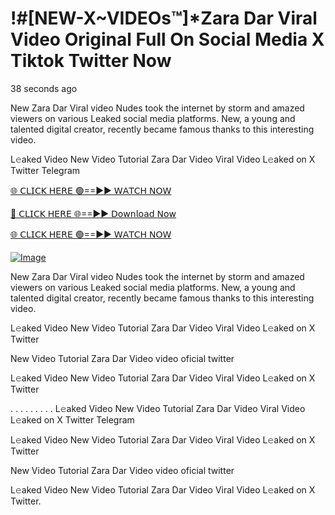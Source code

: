 # !#[NEW-X~VIDEOs™]*Zara Dar Viral Video Original Full On Social Media X Tiktok Twitter Now

38 seconds ago

New Zara Dar Viral video Nudes took the internet by storm and amazed viewers on various Leaked social media platforms. New, a young and talented digital creator, recently became famous thanks to this interesting video.

L𝚎aked Video New Video Tutorial Zara Dar Video Viral Video L𝚎aked on X Twitter Telegram

[🌐 𝖢𝖫𝖨𝖢𝖪 𝖧𝖤𝖱𝖤 🟢==►► 𝖶𝖠𝖳𝖢𝖧 𝖭𝖮𝖶](https://3-tanei-pinik.blogspot.com/2025/02/viral-video.html)

[🔴 𝖢𝖫𝖨𝖢𝖪 𝖧𝖤𝖱𝖤 🌐==►► 𝖣𝗈𝗐𝗇𝗅𝗈𝖺𝖽 𝖭𝗈𝗐](https://3-tanei-pinik.blogspot.com/2025/02/viral-video.html)

[🌐 𝖢𝖫𝖨𝖢𝖪 𝖧𝖤𝖱𝖤 🟢==►► 𝖶𝖠𝖳𝖢𝖧 𝖭𝖮𝖶](https://3-tanei-pinik.blogspot.com/2025/02/viral-video.html)

[![Image](https://github.com/user-attachments/assets/ff3b7bd4-415c-4ca3-a6c8-b1f096193c29)](https://3-tanei-pinik.blogspot.com/2025/02/viral-video.html)

New Zara Dar Viral video Nudes took the internet by storm and amazed viewers on various Leaked social media platforms. New, a young and talented digital creator, recently became famous thanks to this interesting video.

L𝚎aked Video New Video Tutorial Zara Dar Video Viral Video L𝚎aked on X Twitter

New Video Tutorial Zara Dar Video video oficial twitter

L𝚎aked Video New Video Tutorial Zara Dar Video Viral Video L𝚎aked on X Twitter

. . . . . . . . . L𝚎aked Video New Video Tutorial Zara Dar Video Viral Video L𝚎aked on X Twitter Telegram

L𝚎aked Video New Video Tutorial Zara Dar Video Viral Video L𝚎aked on X Twitter

New Video Tutorial Zara Dar Video video oficial twitter

L𝚎aked Video New Video Tutorial Zara Dar Video Viral Video L𝚎aked on X Twitter.
